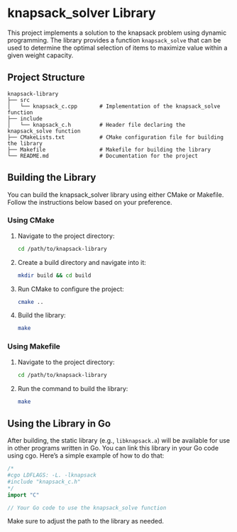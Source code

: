 # knapsack_solver Library

This project implements a solution to the knapsack problem using dynamic programming. The library provides a function `knapsack_solve` that can be used to determine the optimal selection of items to maximize value within a given weight capacity.

## Project Structure

```
knapsack-library
├── src
│   └── knapsack_c.cpp       # Implementation of the knapsack_solve function
├── include
│   └── knapsack_c.h         # Header file declaring the knapsack_solve function
├── CMakeLists.txt           # CMake configuration file for building the library
├── Makefile                 # Makefile for building the library
└── README.md                # Documentation for the project
```

## Building the Library

You can build the knapsack_solver library using either CMake or Makefile. Follow the instructions below based on your preference.

### Using CMake

1. Navigate to the project directory:
   ```bash
   cd /path/to/knapsack-library
   ```

2. Create a build directory and navigate into it:
   ```bash
   mkdir build && cd build
   ```

3. Run CMake to configure the project:
   ```bash
   cmake ..
   ```

4. Build the library:
   ```bash
   make
   ```

### Using Makefile

1. Navigate to the project directory:
   ```bash
   cd /path/to/knapsack-library
   ```

2. Run the command to build the library:
   ```bash
   make
   ```

## Using the Library in Go

After building, the static library (e.g., `libknapsack.a`) will be available for use in other programs written in Go. You can link this library in your Go code using cgo. Here’s a simple example of how to do that:

```go
/*
#cgo LDFLAGS: -L. -lknapsack
#include "knapsack_c.h"
*/
import "C"

// Your Go code to use the knapsack_solve function
```

Make sure to adjust the path to the library as needed.